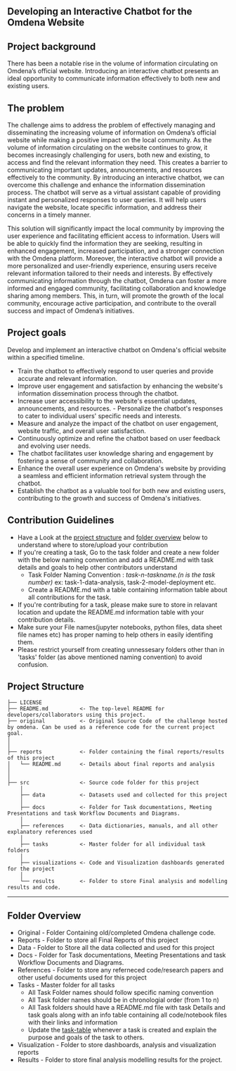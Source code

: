 ## Developing an Interactive Chatbot for the Omdena Website

## Project background
There has been a notable rise in the volume of information circulating on Omdena’s official website. Introducing an interactive chatbot presents an ideal opportunity to communicate information effectively to both new and existing users.

## The problem
The challenge aims to address the problem of effectively managing and disseminating the increasing volume of information on Omdena’s official website while making a positive impact on the local community. As the volume of information circulating on the website continues to grow, it becomes increasingly challenging for users, both new and existing, to access and find the relevant information they need. This creates a barrier to communicating important updates, announcements, and resources effectively to the community. By introducing an interactive chatbot, we can overcome this challenge and enhance the information dissemination process. The chatbot will serve as a virtual assistant capable of providing instant and personalized responses to user queries. It will help users navigate the website, locate specific information, and address their concerns in a timely manner.

This solution will significantly impact the local community by improving the user experience and facilitating efficient access to information. Users will be able to quickly find the information they are seeking, resulting in enhanced engagement, increased participation, and a stronger connection with the Omdena platform. Moreover, the interactive chatbot will provide a more personalized and user-friendly experience, ensuring users receive relevant information tailored to their needs and interests. By effectively communicating information through the chatbot, Omdena can foster a more informed and engaged community, facilitating collaboration and knowledge sharing among members. This, in turn, will promote the growth of the local community, encourage active participation, and contribute to the overall success and impact of Omdena’s initiatives.

## Project goals
 Develop and implement an interactive chatbot on Omdena's official website within a specified timeline. 
 - Train the chatbot to effectively respond to user queries and provide accurate and relevant information.
 - Improve user engagement and satisfaction by enhancing the website's information dissemination process through the chatbot.
 - Increase user accessibility to the website's essential updates, announcements, and resources. - Personalize the chatbot's responses to cater to individual users' specific needs and interests.
 - Measure and analyze the impact of the chatbot on user engagement, website traffic, and overall user satisfaction.
 - Continuously optimize and refine the chatbot based on user feedback and evolving user needs.
 - The chatbot facilitates user knowledge sharing and engagement by fostering a sense of community and collaboration.
 - Enhance the overall user experience on Omdena's website by providing a seamless and efficient information retrieval system through the chatbot.
 - Establish the chatbot as a valuable tool for both new and existing users, contributing to the growth and success of Omdena's initiatives.

## Contribution Guidelines
- Have a Look at the [project structure](#project-structure) and [folder overview](#folder-overview) below to understand where to store/upload your contribution
- If you're creating a task, Go to the task folder and create a new folder with the below naming convention and add a README.md with task details and goals to help other contributors understand
    - Task Folder Naming Convention : _task-n-taskname.(n is the task number)_  ex: task-1-data-analysis, task-2-model-deployment etc.
    - Create a README.md with a table containing information table about all contributions for the task.
- If you're contributing for a task, please make sure to store in relavant location and update the README.md information table with your contribution details.
- Make sure your File names(jupyter notebooks, python files, data sheet file names etc) has proper naming to help others in easily identifing them.
- Please restrict yourself from creating unnessesary folders other than in 'tasks' folder (as above mentioned naming convention) to avoid confusion. 

## Project Structure

    ├── LICENSE
    ├── README.md          <- The top-level README for developers/collaborators using this project.
    ├── original           <- Original Source Code of the challenge hosted by omdena. Can be used as a reference code for the current project goal.
    │ 
    │
    ├── reports            <- Folder containing the final reports/results of this project
    │   └── README.md      <- Details about final reports and analysis
    │ 
    │   
    ├── src                <- Source code folder for this project
        │
        ├── data           <- Datasets used and collected for this project
        │   
        ├── docs           <- Folder for Task documentations, Meeting Presentations and task Workflow Documents and Diagrams.
        │
        ├── references     <- Data dictionaries, manuals, and all other explanatory references used 
        │
        ├── tasks          <- Master folder for all individual task folders
        │
        ├── visualizations <- Code and Visualization dashboards generated for the project
        │
        └── results        <- Folder to store Final analysis and modelling results and code.
--------

## Folder Overview

- Original          - Folder Containing old/completed Omdena challenge code.
- Reports           - Folder to store all Final Reports of this project
- Data              - Folder to Store all the data collected and used for this project 
- Docs              - Folder for Task documentations, Meeting Presentations and task Workflow Documents and Diagrams.
- References        - Folder to store any referneced code/research papers and other useful documents used for this project
- Tasks             - Master folder for all tasks
  - All Task Folder names should follow specific naming convention
  - All Task folder names should be in chronologial order (from 1 to n)
  - All Task folders should have a README.md file with task Details and task goals along with an info table containing all code/notebook files with their links and information
  - Update the [task-table](./src/tasks/README.md#task-table) whenever a task is created and explain the purpose and goals of the task to others.
- Visualization     - Folder to store dashboards, analysis and visualization reports
- Results           - Folder to store final analysis modelling results for the project.


